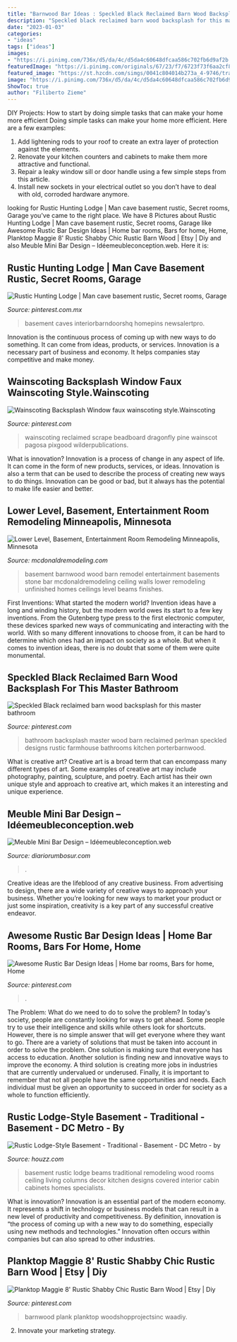 ```yaml
---
title: "Barnwood Bar Ideas : Speckled Black Reclaimed Barn Wood Backsplash For This Master Bathroom"
description: "Speckled black reclaimed barn wood backsplash for this master bathroom"
date: "2023-01-03"
categories:
- "ideas"
tags: ["ideas"]
images:
- "https://i.pinimg.com/736x/d5/da/4c/d5da4c60648dfcaa586c702fb6d9af2b.jpg"
featuredImage: "https://i.pinimg.com/originals/67/23/f7/6723f73f6aa2cf8302c1e51b940bfbad.jpg"
featured_image: "https://st.hzcdn.com/simgs/0041c804014b273a_4-9746/traditional-basement.jpg"
image: "https://i.pinimg.com/736x/d5/da/4c/d5da4c60648dfcaa586c702fb6d9af2b.jpg"
ShowToc: true
author: "Filiberto Zieme"
---
```



DIY Projects: How to start by doing simple tasks that can make your home more efficient
Doing simple tasks can make your home more efficient. Here are a few examples:
1. Add lightening rods to your roof to create an extra layer of protection against the elements.
2. Renovate your kitchen counters and cabinets to make them more attractive and functional.
3. Repair a leaky window sill or door handle using a few simple steps from this article. 
4. Install new sockets in your electrical outlet so you don’t have to deal with old, corroded hardware anymore.

	

		
looking for Rustic Hunting Lodge | Man cave basement rustic, Secret rooms, Garage you've came to the right place. We have 8 Pictures about Rustic Hunting Lodge | Man cave basement rustic, Secret rooms, Garage like Awesome Rustic Bar Design Ideas | Home bar rooms, Bars for home, Home, Planktop Maggie 8&#039; Rustic Shabby Chic Rustic Barn Wood | Etsy | Diy and also Meuble Mini Bar Design – Idéemeubleconception.web. Here it is:
		
    
## Rustic Hunting Lodge | Man Cave Basement Rustic, Secret Rooms, Garage

<img loading=lazy src="https://i.pinimg.com/originals/81/e6/65/81e665c2de9a336bb947891b8297455e.jpg" onerror="this.onerror=null;this.src='https://tse4.mm.bing.net/th?id=OIP.6bTnuqKB32SngS2_uxXmdwHaLH&amp;pid=15.1';" alt="Rustic Hunting Lodge | Man cave basement rustic, Secret rooms, Garage">

_Source: pinterest.com.mx_

>basement caves interiorbarndoorshq homepins newsalertpro. 

	

Innovation is the continuous process of coming up with new ways to do something. It can come from ideas, products, or services. Innovation is a necessary part of business and economy. It helps companies stay competitive and make money.

    
## Wainscoting Backsplash Window Faux Wainscoting Style.Wainscoting

<img loading=lazy src="https://i.pinimg.com/736x/d5/da/4c/d5da4c60648dfcaa586c702fb6d9af2b.jpg" onerror="this.onerror=null;this.src='https://tse4.mm.bing.net/th?id=OIP.cS_n8IJXX1dJem53I4oepwHaE8&amp;pid=15.1';" alt="Wainscoting Backsplash Window faux wainscoting style.Wainscoting">

_Source: pinterest.com_

>wainscoting reclaimed scrape beadboard dragonfly pine wainscot pagosa pixgood wilderpublications. 

	

What is innovation?
Innovation is a process of change in any aspect of life. It can come in the form of new products, services, or ideas. Innovation is also a term that can be used to describe the process of creating new ways to do things. Innovation can be good or bad, but it always has the potential to make life easier and better.

    
## Lower Level, Basement, Entertainment Room Remodeling Minneapolis, Minnesota

<img loading=lazy src="http://www.mcdonaldremodeling.com/wp-content/uploads/2011/12/IMG_9378.jpg" onerror="this.onerror=null;this.src='https://tse1.mm.bing.net/th?id=OIP.4HM1u3A7j9tRe7SwGng3YAHaE7&amp;pid=15.1';" alt="Lower Level, Basement, Entertainment Room Remodeling Minneapolis, Minnesota">

_Source: mcdonaldremodeling.com_

>basement barnwood wood barn remodel entertainment basements stone bar mcdonaldremodeling ceiling walls lower remodeling unfinished homes ceilings level beams finishes. 

	

First Inventions: What started the modern world?
Invention ideas have a long and winding history, but the modern world owes its start to a few key inventions. From the Gutenberg type press to the first electronic computer, these devices sparked new ways of communicating and interacting with the world. With so many different innovations to choose from, it can be hard to determine which ones had an impact on society as a whole. But when it comes to invention ideas, there is no doubt that some of them were quite monumental.

    
## Speckled Black Reclaimed Barn Wood Backsplash For This Master Bathroom

<img loading=lazy src="https://i.pinimg.com/originals/67/23/f7/6723f73f6aa2cf8302c1e51b940bfbad.jpg" onerror="this.onerror=null;this.src='https://tse3.mm.bing.net/th?id=OIP.22kljMdxJf1e3-jNUpXG_AHaLG&amp;pid=15.1';" alt="Speckled Black reclaimed barn wood backsplash for this master bathroom">

_Source: pinterest.com_

>bathroom backsplash master wood barn reclaimed perlman speckled designs rustic farmhouse bathrooms kitchen porterbarnwood. 

	

What is creative art?
Creative art is a broad term that can encompass many different types of art. Some examples of creative art may include photography, painting, sculpture, and poetry. Each artist has their own unique style and approach to creative art, which makes it an interesting and unique experience.

    
## Meuble Mini Bar Design – Idéemeubleconception.web

<img loading=lazy src="https://i.pinimg.com/originals/d2/c8/66/d2c86665872e66db4cfcc078bb3f5e27.jpg" onerror="this.onerror=null;this.src='https://tse2.mm.bing.net/th?id=OIP._lH6-ZOfh8R7E1AWA52njwHaLH&amp;pid=15.1';" alt="Meuble Mini Bar Design – Idéemeubleconception.web">

_Source: diariorumbosur.com_

>. 

	

Creative ideas are the lifeblood of any creative business. From advertising to design, there are a wide variety of creative ways to approach your business. Whether you’re looking for new ways to market your product or just some inspiration, creativity is a key part of any successful creative endeavor.

    
## Awesome Rustic Bar Design Ideas | Home Bar Rooms, Bars For Home, Home

<img loading=lazy src="https://i.pinimg.com/originals/ab/a0/ea/aba0ea638fe928a7d882260d66124357.jpg" onerror="this.onerror=null;this.src='https://tse3.mm.bing.net/th?id=OIP.-K2jR7AbXcf6sVkGwDTDVgHaI_&amp;pid=15.1';" alt="Awesome Rustic Bar Design Ideas | Home bar rooms, Bars for home, Home">

_Source: pinterest.com_

>. 

	

The Problem: What do we need to do to solve the problem?
In today's society, people are constantly looking for ways to get ahead. Some people try to use their intelligence and skills while others look for shortcuts. However, there is no simple answer that will get everyone where they want to go. There are a variety of solutions that must be taken into account in order to solve the problem. One solution is making sure that everyone has access to education. Another solution is finding new and innovative ways to improve the economy. A third solution is creating more jobs in industries that are currently undervalued or underused. Finally, it is important to remember that not all people have the same opportunities and needs. Each individual must be given an opportunity to succeed in order for society as a whole to function efficiently.

    
## Rustic Lodge-Style Basement - Traditional - Basement - DC Metro - By

<img loading=lazy src="https://st.hzcdn.com/simgs/0041c804014b273a_4-9746/traditional-basement.jpg" onerror="this.onerror=null;this.src='https://tse4.mm.bing.net/th?id=OIP.N7HEd0iIuIIcrX425gJThwHaE7&amp;pid=15.1';" alt="Rustic Lodge-Style Basement - Traditional - Basement - DC Metro - by">

_Source: houzz.com_

>basement rustic lodge beams traditional remodeling wood rooms ceiling living columns decor kitchen designs covered interior cabin cabinets homes specialists. 

	

What is innovation?
Innovation is an essential part of the modern economy. It represents a shift in technology or business models that can result in a new level of productivity and competitiveness. By definition, innovation is “the process of coming up with a new way to do something, especially using new methods and technologies.” Innovation often occurs within companies but can also spread to other industries.

    
## Planktop Maggie 8&#039; Rustic Shabby Chic Rustic Barn Wood | Etsy | Diy

<img loading=lazy src="https://i.pinimg.com/736x/30/e4/8d/30e48dec7f6fced70ade6de3f5abc8a7.jpg" onerror="this.onerror=null;this.src='https://tse4.mm.bing.net/th?id=OIP.PHo-eUE_gXVuNBtFA6-hUAHaFj&amp;pid=15.1';" alt="Planktop Maggie 8&#039; Rustic Shabby Chic Rustic Barn Wood | Etsy | Diy">

_Source: pinterest.com_

>barnwood plank planktop woodshopprojectsinc waadiy. 

	

2. Innovate your marketing strategy.

